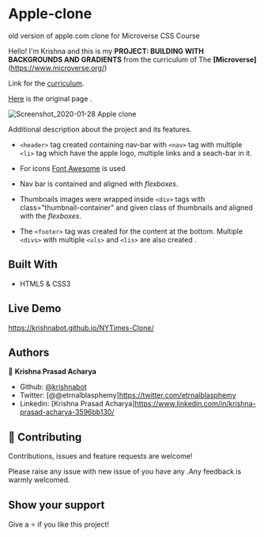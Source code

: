 # Apple-clone

old version of apple.com clone for Microverse CSS Course

Hello! I'm Krishna and this is my **PROJECT: BUILDING WITH BACKGROUNDS AND GRADIENTS** from the curriculum of The **[Microverse]** (https://www.microverse.org/)

Link for the [curriculum](https://www.theodinproject.com/courses/html5-and-css3/lessons/building-with-backgrounds-and-gradients?ref=lnav).

[Here](https://web.archive.org/web/20140301004610/http://www.apple.com/) is the original page .

![Screenshot_2020-01-28 Apple clone](https://user-images.githubusercontent.com/40334904/73247369-d6296580-41d8-11ea-849e-3622cc749836.PNG)

Additional description about the project and its features.

- `<header>` tag created containing nav-bar with `<nav>` tag with multiple `<li>` tag which have the apple logo, multiple links and a seach-bar in it.

- For icons [Font Awesome](https://fontawesome.com/) is used

- Nav bar is contained and aligned with _flexboxes_.

- Thumbnails images were wrapped inside `<div>` tags with class="thumbnail-container" and given class of thumbnails and aligned with the _flexboxes_.

- The `<footer>` tag was created for the content at the bottom. Multiple `<divs>` with multiple `<uls>` and `<lis>` are also created .

## Built With

- HTML5 & CSS3

## Live Demo

https://krishnabot.github.io/NYTimes-Clone/

## Authors

👤 **Krishna Prasad Acharya**

- Github: [@krishnabot](https://github.com/Krishnabot)
- Twitter: [@@etrnalblasphemy]https://twitter.com/etrnalblasphemy
- Linkedin: [Krishna Prasad Acharya]https://www.linkedin.com/in/krishna-prasad-acharya-3596bb130/

## 🤝 Contributing

Contributions, issues and feature requests are welcome!

Please raise any issue with new issue of you have any .Any feedback is warmly welcomed.

## Show your support

Give a ⭐️ if you like this project!
